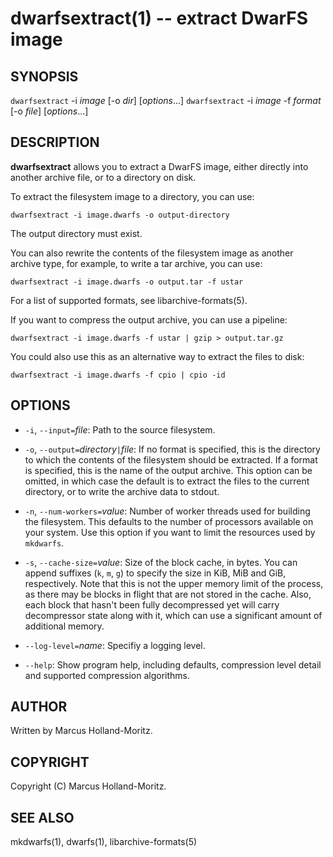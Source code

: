 dwarfsextract(1) -- extract DwarFS image
========================================

## SYNOPSIS

`dwarfsextract` -i *image* [-o *dir*] [*options*...]
`dwarfsextract` -i *image* -f *format* [-o *file*] [*options*...]<br>

## DESCRIPTION

**dwarfsextract** allows you to extract a DwarFS image, either directly
into another archive file, or to a directory on disk.

To extract the filesystem image to a directory, you can use:

    dwarfsextract -i image.dwarfs -o output-directory

The output directory must exist.

You can also rewrite the contents of the filesystem image as another
archive type, for example, to write a tar archive, you can use:

    dwarfsextract -i image.dwarfs -o output.tar -f ustar

For a list of supported formats, see libarchive-formats(5).

If you want to compress the output archive, you can use a pipeline:

    dwarfsextract -i image.dwarfs -f ustar | gzip > output.tar.gz

You could also use this as an alternative way to extract the files
to disk:

    dwarfsextract -i image.dwarfs -f cpio | cpio -id

## OPTIONS

  * `-i`, `--input=`*file*:
    Path to the source filesystem.

  * `-o`, `--output=`*directory*`|`*file*:
    If no format is specified, this is the directory to which the contents
    of the filesystem should be extracted. If a format is specified, this
    is the name of the output archive. This option can be omitted, in which
    case the default is to extract the files to the current directory, or
    to write the archive data to stdout.

  * `-n`, `--num-workers=`*value*:
    Number of worker threads used for building the filesystem. This defaults
    to the number of processors available on your system. Use this option if
    you want to limit the resources used by `mkdwarfs`.

  * `-s`, `--cache-size=`*value*:
    Size of the block cache, in bytes. You can append suffixes (`k`, `m`, `g`)
    to specify the size in KiB, MiB and GiB, respectively. Note that this is
    not the upper memory limit of the process, as there may be blocks in
    flight that are not stored in the cache. Also, each block that hasn't been
    fully decompressed yet will carry decompressor state along with it, which
    can use a significant amount of additional memory.

  * `--log-level=`*name*:
    Specifiy a logging level.

  * `--help`:
    Show program help, including defaults, compression level detail and
    supported compression algorithms.

## AUTHOR

Written by Marcus Holland-Moritz.

## COPYRIGHT

Copyright (C) Marcus Holland-Moritz.

## SEE ALSO

mkdwarfs(1), dwarfs(1), libarchive-formats(5)
